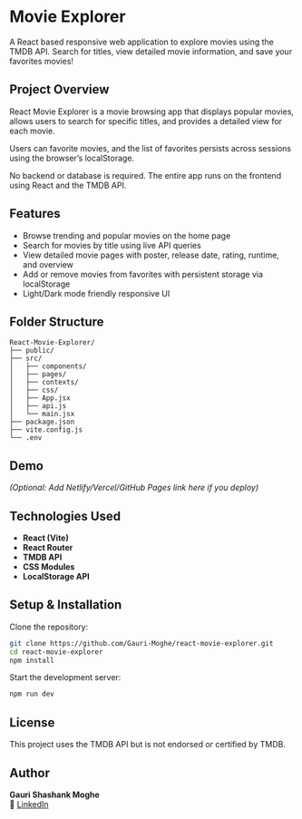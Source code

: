 # Movie Explorer 

A React based responsive web application to explore movies using the TMDB API. Search for titles, view detailed movie information, and save your favorites movies!

## Project Overview

React Movie Explorer is a movie browsing app that displays popular movies, allows users to search for specific titles, and provides a detailed view for each movie.

Users can favorite movies, and the list of favorites persists across sessions using the browser’s localStorage.

No backend or database is required. The entire app runs on the frontend using React and the TMDB API.

## Features

* Browse trending and popular movies on the home page
* Search for movies by title using live API queries
* View detailed movie pages with poster, release date, rating, runtime, and overview
* Add or remove movies from favorites with persistent storage via localStorage
* Light/Dark mode friendly responsive UI

## Folder Structure
```
React-Movie-Explorer/
├── public/                
├── src/                   
│   ├── components/        
│   ├── pages/             
│   ├── contexts/          
│   ├── css/               
│   ├── App.jsx            
│   ├── api.js             
│   └── main.jsx          
├── package.json
├── vite.config.js
└── .env                  
```

## Demo

*(Optional: Add Netlify/Vercel/GitHub Pages link here if you deploy)*


## Technologies Used

- **React (Vite)**
- **React Router**
- **TMDB API**
- **CSS Modules**
- **LocalStorage API**

## Setup & Installation

Clone the repository:
```bash
git clone https://github.com/Gauri-Moghe/react-movie-explorer.git
cd react-movie-explorer
npm install
```

Start the development server:
```bash
npm run dev
```

## License

This project uses the TMDB API but is not endorsed or certified by TMDB.

## Author

**Gauri Shashank Moghe**  
🔗 [LinkedIn](https://www.linkedin.com/in/gauri-moghe) 

